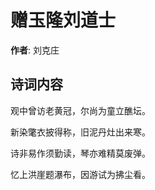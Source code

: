 # 赠玉隆刘道士

**作者**: 刘克庄

## 诗词内容

观中曾访老黄冠，尔尚为童立醮坛。

新染氅衣披得称，旧泥丹灶出来寒。

诗非易作须勤读，琴亦难精莫废弹。

忆上洪崖题瀑布，因游试为拂尘看。

